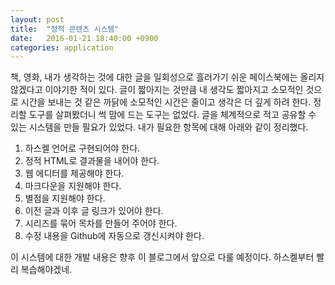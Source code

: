 ```yaml
---
layout: post
title:  "정적 콘텐츠 시스템"
date:   2016-01-21 18:40:00 +0900
categories: application
---
```


책, 영화, 내가 생각하는 것에 대한 글을 일회성으로 흘러가기 쉬운 페이스북에는 올리지 않겠다고 이야기한 적이 있다.
글이 짧아지는 것만큼 내 생각도 짧아지고 소모적인 것으로 시간을 보내는 것 같은 까닭에 소모적인 시간은 줄이고 생각은 더 깊게 하려 한다.
정리할 도구를 살펴봤더니 썩 맘에 드는 도구는 없었다.
글을 체계적으로 적고 공유할 수 있는 시스템을 만들 필요가 있었다.
내가 필요한 항목에 대해 아래와 같이 정리했다.

1. 하스켈 언어로 구현되어야 한다.
2. 정적 HTML로 결과물을 내어야 한다.
3. 웹 에디터를 제공해야 한다.
4. 마크다운을 지원해야 한다.
5. 별점을 지원해야 한다.
6. 이전 글과 이후 글 링크가 있어야 한다.
7. 시리즈를 묶어 목차를 만들어 주어야 한다.
8. 수정 내용을 Github에 자동으로 갱신시켜야 한다.

이 시스템에 대한 개발 내용은 향후 이 블로그에서 앞으로 다룰 예정이다. 하스켈부터 빨리 복습해야겠네.
